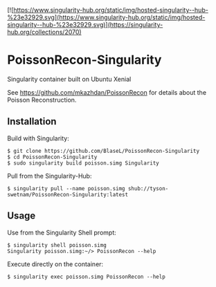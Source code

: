 [![https://www.singularity-hub.org/static/img/hosted-singularity--hub-%23e32929.svg](https://www.singularity-hub.org/static/img/hosted-singularity--hub-%23e32929.svg)](https://singularity-hub.org/collections/2070)

# PoissonRecon-Singularity

Singularity container built on Ubuntu Xenial

See https://github.com/mkazhdan/PoissonRecon for details about the Poisson Reconstruction.

## Installation

Build with Singularity:

```
$ git clone https://github.com/BlaseL/PoissonRecon-Singularity
$ cd PoissonRecon-Singularity
$ sudo singularity build poisson.simg Singularity
```

Pull from the Singularity-Hub:

```
$ singularity pull --name poisson.simg shub://tyson-swetnam/PoissonRecon-Singularity:latest
```

## Usage

Use from the Singularity Shell prompt:

```
$ singularity shell poisson.simg
Singularity poisson.simg:~/> PoissonRecon --help
```

Execute directly on the container:
```
$ singularity exec poisson.simg PoissonRecon --help
```
